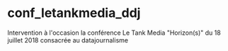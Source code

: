 # conf_letankmedia_ddj
Intervention à l'occasion la conférence Le Tank Media "Horizon(s)" du 18 juillet 2018 consacrée au datajournalisme

